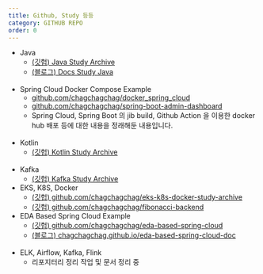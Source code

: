 ```yaml
---
title: Github, Study 등등
category: GITHUB REPO
order: 0
---
```



- Java
  - [(깃헙) Java Study Archive](https://github.com/chagchagchag/java-study-archive)
  - [(블로그) Docs Study Java](https://chagchagchag.github.io/docs-study-java/)
  <br>
- Spring Cloud Docker Compose Example
  - [github.com/chagchagchag/docker_spring_cloud](https://github.com/chagchagchag/docker_spring_cloud)
  - [github.com/chagchagchag/spring-boot-admin-dashboard](https://github.com/chagchagchag/spring-boot-admin-dashboard)
  - Spring Cloud, Spring Boot 의 jib build, Github Action 을 이용한 docker hub 배포 등에 대한 내용을 정래해둔 내용입니다.
  <br>
- Kotlin
  - [(깃헙) Kotlin Study Archive](https://github.com/chagchagchag/kotlin-study-archive)
  <br>
- Kafka
  - [(깃헙) Kafka Study Archive](https://github.com/chagchagchag/kafka-study-archive/tree/main)
- EKS, K8S, Docker
  - [(깃헙) github.com/chagchagchag/eks-k8s-docker-study-archive](https://github.com/chagchagchag/eks-k8s-docker-study-archive)
  - [(깃헙) github.com/chagchagchag/fibonacci-backend](https://github.com/chagchagchag/fibonacci-backend)
- EDA Based Spring Cloud Example
  - [(깃헙) github.com/chagchagchag/eda-based-spring-cloud](https://github.com/chagchagchag/eda-based-spring-cloud)
  - [(블로그) chagchagchag.github.io/eda-based-spring-cloud-doc](https://chagchagchag.github.io/eda-based-spring-cloud-doc/)
  <br>
- ELK, Airflow, Kafka, Flink
  - 리포지터리 정리 작업 및 문서 정리 중 

